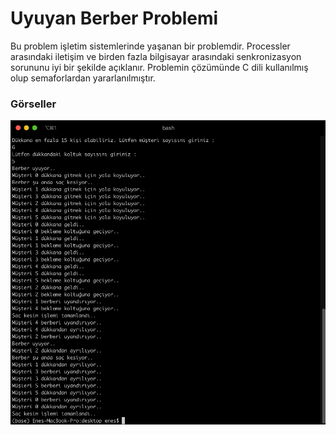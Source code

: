 # Uyuyan Berber Problemi
Bu problem işletim sistemlerinde yaşanan bir problemdir. Processler arasındaki iletişim ve birden fazla bilgisayar arasındaki 
senkronizasyon sorununu iyi bir şekilde açıklanır. Problemin çözümünde C dili kullanılmış olup semaforlardan yararlanılmıştır.
### Görseller

<img src="https://github.com/enesdnz/UyuyanBerberProblemi/blob/master/uygulamaGorseli.png" width="750">
